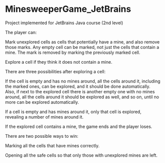 # MinesweeperGame_JetBrains
Project implemented for JetBrains Java course (2nd level)

The player can:

Mark unexplored cells as cells that potentially have a mine, and also remove those marks. Any empty cell can be marked, not just the cells that contain a mine. The mark is removed by marking the previously marked cell.

Explore a cell if they think it does not contain a mine.

There are three possibilities after exploring a cell:

If the cell is empty and has no mines around, all the cells around it, including the marked ones, can be explored, and it should be done automatically. Also, if next to the explored cell there is another empty one with no mines around, all the cells around it should be explored as well, and so on, until no more can be explored automatically.

If a cell is empty and has mines around it, only that cell is explored, revealing a number of mines around it.

If the explored cell contains a mine, the game ends and the player loses.

There are two possible ways to win:

Marking all the cells that have mines correctly.

Opening all the safe cells so that only those with unexplored mines are left.
